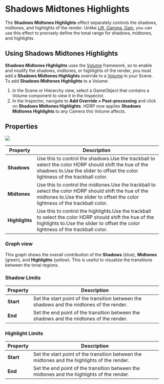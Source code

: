 # Shadows Midtones Highlights

The **Shadows Midtones Highlights** effect separately controls the shadows, midtones, and highlights of the render. Unlike [Lift, Gamma, Gain](Post-Processing-Lift-Gamma-Gain.md), you can use this effect to precisely define the tonal range for shadows, midtones, and highlights.

## Using Shadows Midtones Highlights

**Shadows Midtones Highlights** uses the [Volume](Volumes.md) framework, so to enable and modify the shadows, midtones, or highlights of the render, you must add a **Shadows Midtones Highlights** override to a [Volume](Volumes.md) in your Scene. To add **Shadows Midtones Highlights** to a Volume:

1. In the Scene or Hierarchy view, select a GameObject that contains a Volume component to view it in the Inspector.
2. In the Inspector, navigate to **Add Override > Post-processing** and click on **Shadows Midtones Highlights**. HDRP now applies **Shadows Midtones Highlights** to any Camera this Volume affects.

## Properties

![](Images/Post-processingShadowsMidtonesHighlights1.png)

| **Property**   | **Description**                                              |
| -------------- | ------------------------------------------------------------ |
| **Shadows**    | Use this to control the shadows.Use the trackball to select the color HDRP should shift the hue of the shadows to.Use the slider to offset the color lightness of the trackball color. |
| **Midtones**   | Use this to control the midtones.Use the trackball to select the color HDRP should shift the hue of the midtones to.Use the slider to offset the color lightness of the trackball color. |
| **Highlights** | Use this to control the highlights.Use the trackball to select the color HDRP should shift the hue of the highlights to.Use the slider to offset the color lightness of the trackball color. |

### Graph view

This graph shows the overall contribution of the **Shadows** (blue), **Midtones** (green), and **Highlights** (yellow). This is useful to visualize the transitions between the tonal regions.

### Shadow Limits

| **Property** | **Description**                                              |
| ------------ | ------------------------------------------------------------ |
| **Start**    | Set the start point of the transition between the shadows and the midtones of the render. |
| **End**      | Set the end point of the transition between the shadows and the midtones of the render. |

### Highlight Limits

| **Property** | **Description**                                              |
| ------------ | ------------------------------------------------------------ |
| **Start**    | Set the start point of the transition between the midtones and the highlights of the render. |
| **End**      | Set the end point of the transition between the midtones and the highlights of the render. |
